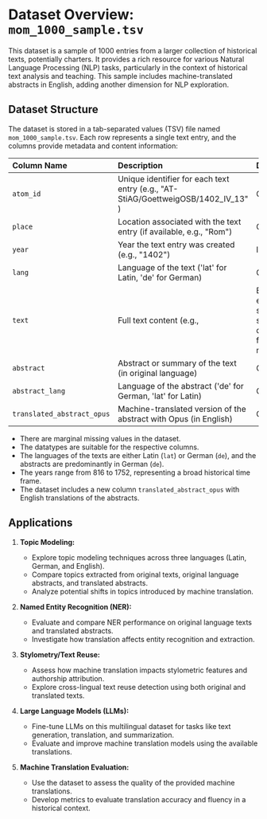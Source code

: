 # Dataset Overview: `mom_1000_sample.tsv`

This dataset is a sample of 1000 entries from a larger collection of historical texts, potentially charters. It provides a rich resource for various Natural Language Processing (NLP) tasks, particularly in the context of historical text analysis and teaching. This sample includes machine-translated abstracts in English, adding another dimension for NLP exploration.

## Dataset Structure

The dataset is stored in a tab-separated values (TSV) file named `mom_1000_sample.tsv`. Each row represents a single text entry, and the columns provide metadata and content information:

| Column Name                   | Description                                                               | Data Type |
| :---------------------------- | :------------------------------------------------------------------------ | :------- |
| `atom_id`                     | Unique identifier for each text entry (e.g., "AT-StiAG/GoettweigOSB/1402_IV_13"	)                                    | Object   |
| `place`                       | Location associated with the text entry (if available, e.g., "Rom")                    | Object   |
| `year`                        | Year the text entry was created (e.g., "1402")                                           | Int64    |
| `lang`                        | Language of the text ('lat' for Latin, 'de' for German)                    | Object   |
| `text`                        | Full text content (e.g., | Bonifatius episcopus, servus servorum dei, ad futuram rei memoriam. | Sincere devocionis affectus, ...)                                                           | Object   |
| `abstract`                    | Abstract or summary of the text (in original language)                    | Object   |
| `abstract_lang`               | Language of the abstract ('de' for German, 'lat' for Latin)               | Object   |
| `translated_abstract_opus`    | Machine-translated version of the abstract with Opus (in English)                 | Object   |

* There are marginal missing values in the dataset.
* The datatypes are suitable for the respective columns.
* The languages of the texts are either Latin (`lat`) or German (`de`), and the abstracts are predominantly in German (`de`).
* The years range from 816 to 1752, representing a broad historical time frame.
* The dataset includes a new column `translated_abstract_opus` with English translations of the abstracts.

## Applications

1.  **Topic Modeling:**
    *   Explore topic modeling techniques across three languages (Latin, German, and English).
    *   Compare topics extracted from original texts, original language abstracts, and translated abstracts.
    *   Analyze potential shifts in topics introduced by machine translation.

2.  **Named Entity Recognition (NER):**
    *   Evaluate and compare NER performance on original language texts and translated abstracts.
    *   Investigate how translation affects entity recognition and extraction.

3.  **Stylometry/Text Reuse:**
    *   Assess how machine translation impacts stylometric features and authorship attribution.
    *   Explore cross-lingual text reuse detection using both original and translated texts.

4.  **Large Language Models (LLMs):**
    *   Fine-tune LLMs on this multilingual dataset for tasks like text generation, translation, and summarization.
    *   Evaluate and improve machine translation models using the available translations.

5.  **Machine Translation Evaluation:**
    *   Use the dataset to assess the quality of the provided machine translations.
    *   Develop metrics to evaluate translation accuracy and fluency in a historical context.
